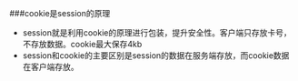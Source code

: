 ###cookie是session的原理
- session就是利用cookie的原理进行包装，提升安全性。客户端只存放卡号，不存放数据。cookie最大保存4kb
- session和cookie的主要区别是session的数据在服务端存放，而cookie数据在客户端存放。